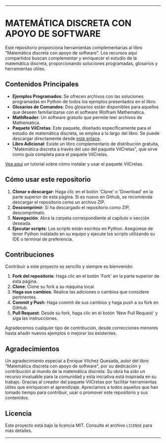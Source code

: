 
---

# MATEMÁTICA DISCRETA CON APOYO DE SOFTWARE

Este repositorio proporciona herramientas complementarias al libro "Matemática discreta con apoyo de software". Los recursos aquí compartidos buscan complementar y enriquecer el estudio de la matemática discreta, proporcionando soluciones programadas, glosarios y herramientas útiles.

## Contenidos Principales

- **Ejemplos Programados**: Se ofrecen archivos con las soluciones programadas en Python de todos los ejemplos presentados en el libro.
- **Glosarios de Comandos**: Dos glosarios están disponibles para aquellos que deseen familiarizarse con el software Wolfram Mathematica.
- **MathReader**: Un software gratuito que permite leer archivos de Mathematica.
- **Paquete VilCretas**: Este paquete, diseñado específicamente para el estudio de matemática discreta, se emplea a lo largo del libro. Se puede descargar directamente desde [este enlace](https://www.escinf.una.ac.cr/discretas/index.php/package).
- **Libro Adicional**: Existe un libro complementario de distribución gratuita, "Matemática discreta a través del uso del paquete VilCretas", que sirve como guía completa para el paquete VilCretas.

[Vea aquí](https://youtu.be/jnpG7DD9ohc) un tutorial sobre cómo instalar y usar el paquete VilCretas.

## Cómo usar este repositorio

1. **Clonar o descargar**: Haga clic en el botón 'Clone' o 'Download' en la parte superior de esta página. Si es nuevo en Github, se recomienda descargar el repositorio como un archivo ZIP.
2. **Descomprimir**: Si ha descargado el repositorio como ZIP, descomprímalo.
3. **Navegación**: Abra la carpeta correspondiente al capítulo o sección deseada.
4. **Ejecutar scripts**: Los scripts están escritos en Python. Asegúrese de tener Python instalado en su equipo y ejecute los scripts utilizando su IDE o terminal de preferencia.

## Contribuciones

Contribuir a este proyecto es sencillo y siempre es bienvenido:

1. **Fork del repositorio**: Haga clic en el botón 'Fork' en la parte superior de esta página.
2. **Clone**: Clone su fork a su máquina local.
3. **Haga sus cambios**: Realice las adiciones o cambios que considere pertinentes.
4. **Commit y Push**: Haga commit de sus cambios y haga push a su fork en GitHub.
5. **Pull Request**: Desde su fork, haga clic en el botón 'New Pull Request' y siga las instrucciones.

Agradecemos cualquier tipo de contribución, desde correcciones menores hasta añadir nuevos ejemplos o mejorar los existentes.

## Agradecimientos

Un agradecimiento especial a Enrique Vílchez Quesada, autor del libro "Matemática discreta con apoyo de software", por su dedicación y contribución al mundo de la matemática discreta. Su obra ha sido un recurso invaluable para la comunidad y esta iniciativa está inspirada en su trabajo. Gracias al creador del paquete VilCretas por facilitar herramientas útiles que enriquecen el aprendizaje. Apreciamos a todos aquellos que han tomado tiempo para contribuir, usar o promover este repositorio y sus contenidos.

## Licencia

Este proyecto está bajo la licencia MIT. Consulte el archivo `LICENSE` para más detalles.

---